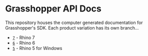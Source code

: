 # Grasshopper API Docs

This repository houses the computer generated documentation for Grasshopper's SDK. Each product variation has its own branch...

* [`7`](../../tree/7) - Rhino 7
* [`6`](../../tree/6) - Rhino 6
* [`5`](../../tree/5) - Rhino 5 for Windows
